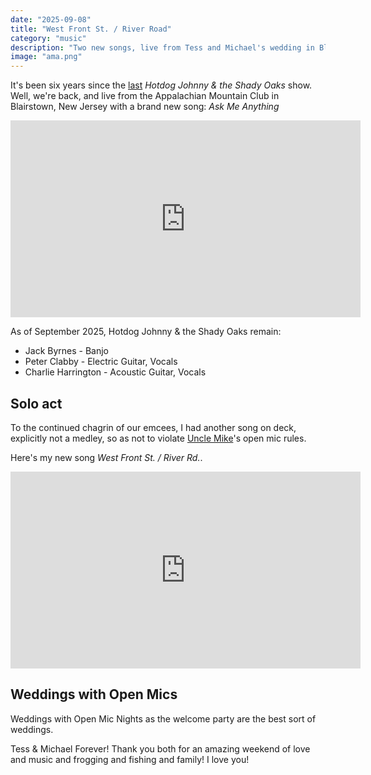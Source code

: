 ```yaml
---
date: "2025-09-08"
title: "West Front St. / River Road"
category: "music"
description: "Two new songs, live from Tess and Michael's wedding in Blairstown, New Jersey"
image: "ama.png"
---
```


It's been six years since the [last](/bullet-train-to-merlins-grave) *Hotdog Johnny & the Shady Oaks* show. Well, we're back, and live from the Appalachian Mountain Club in Blairstown, New Jersey with a brand new song: *Ask Me Anything*

<iframe width="560" height="315" src="https://www.youtube.com/embed/utU1hV8dT88?si=UtsHJ0kv9Ug6xxsu" title="YouTube video player" frameborder="0" allow="accelerometer; autoplay; clipboard-write; encrypted-media; gyroscope; picture-in-picture; web-share" referrerpolicy="strict-origin-when-cross-origin" allowfullscreen></iframe>

As of September 2025, Hotdog Johnny & the Shady Oaks remain:
* Jack Byrnes - Banjo
* Peter Clabby - Electric Guitar, Vocals
* Charlie Harrington - Acoustic Guitar, Vocals

## Solo act

To the continued chagrin of our emcees, I had another song on deck, explicitly not a medley, so as not to violate [Uncle Mike](https://www.tellyouwhatpodcast.com/)'s open mic rules. 

Here's my new song *West Front St. / River Rd.*.

<iframe width="560" height="315" src="https://www.youtube.com/embed/Z4vgqJbF2hk?si=yiX2226EDkl5lvQJ" title="YouTube video player" frameborder="0" allow="accelerometer; autoplay; clipboard-write; encrypted-media; gyroscope; picture-in-picture; web-share" referrerpolicy="strict-origin-when-cross-origin" allowfullscreen></iframe>

## Weddings with Open Mics

Weddings with Open Mic Nights as the welcome party are the best sort of weddings.

Tess & Michael Forever! Thank you both for an amazing weekend of love and music and frogging and fishing and family! I love you!